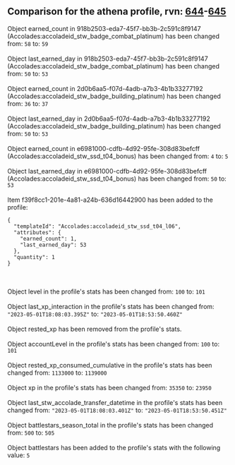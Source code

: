 ## Comparison for the athena profile, rvn: [644](https://github.com/PRO100KatYT/FortniteProfileRevisions/tree/main/profiles/athena/644%20athena.json)-[645](https://github.com/PRO100KatYT/FortniteProfileRevisions/tree/main/profiles/athena/645%20athena.json)

Object earned_count in 918b2503-eda7-45f7-bb3b-2c591c8f9147 (Accolades:accoladeid_stw_badge_combat_platinum) has been changed from: `58` to: `59`
<br><br>
Object last_earned_day in 918b2503-eda7-45f7-bb3b-2c591c8f9147 (Accolades:accoladeid_stw_badge_combat_platinum) has been changed from: `50` to: `53`
<br><br>
Object earned_count in 2d0b6aa5-f07d-4adb-a7b3-4b1b33277192 (Accolades:accoladeid_stw_badge_building_platinum) has been changed from: `36` to: `37`
<br><br>
Object last_earned_day in 2d0b6aa5-f07d-4adb-a7b3-4b1b33277192 (Accolades:accoladeid_stw_badge_building_platinum) has been changed from: `50` to: `53`
<br><br>
Object earned_count in e6981000-cdfb-4d92-95fe-308d83befcff (Accolades:accoladeid_stw_ssd_t04_bonus) has been changed from: `4` to: `5`
<br><br>
Object last_earned_day in e6981000-cdfb-4d92-95fe-308d83befcff (Accolades:accoladeid_stw_ssd_t04_bonus) has been changed from: `50` to: `53`
<br><br>
Item f39f8cc1-201e-4a81-a24b-636d16442900 has been added to the profile:

```
{
  "templateId": "Accolades:accoladeid_stw_ssd_t04_l06",
  "attributes": {
    "earned_count": 1,
    "last_earned_day": 53
  },
  "quantity": 1
}
```

<br><br>
Object level in the profile's stats has been changed from: `100` to: `101`
<br><br>
Object last_xp_interaction in the profile's stats has been changed from: `"2023-05-01T18:08:03.395Z"` to: `"2023-05-01T18:53:50.460Z"`
<br><br>
Object rested_xp has been removed from the profile's stats.
<br><br>
Object accountLevel in the profile's stats has been changed from: `100` to: `101`
<br><br>
Object rested_xp_consumed_cumulative in the profile's stats has been changed from: `1133000` to: `1139000`
<br><br>
Object xp in the profile's stats has been changed from: `35350` to: `23950`
<br><br>
Object last_stw_accolade_transfer_datetime in the profile's stats has been changed from: `"2023-05-01T18:08:03.401Z"` to: `"2023-05-01T18:53:50.451Z"`
<br><br>
Object battlestars_season_total in the profile's stats has been changed from: `500` to: `505`
<br><br>
Object battlestars has been added to the profile's stats with the following value: `5`
<br><br>
